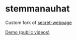 # stemmanauhat

Custom fork of [secret-webpage](https://github.com/Eerovil/secret-webpage)

[Demo (public videos)](https://eero.vilpponen.fi/stemmanauhat/?user=public&passphrase=public)
